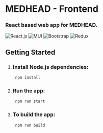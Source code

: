 # MEDHEAD - Frontend

### React based web app for MEDHEAD.

<img alt="React.js" src="https://img.shields.io/badge/-React.js-313131?style=for-the-badge&logo=react&logoWidth=20&logoColor=white" />&nbsp;<img alt="MUI" src="https://img.shields.io/badge/-MUI-313131?style=for-the-badge&logo=mui&logoWidth=20&logoColor=white" />&nbsp;<img alt="Bootstrap" src="https://img.shields.io/badge/-Bootstrap-313131?style=for-the-badge&logo=bootstrap&logoWidth=20&logoColor=white" />&nbsp;<img alt="Redux" src="https://img.shields.io/badge/-Redux-313131?style=for-the-badge&logo=redux&logoWidth=20&logoColor=white" />

## Getting Started

1. ### Install Node.js dependencies:

   ```bash
    npm install
   ```

1. ### Run the app:
   ```bash
    npm run start
   ```


1. ### To build the app:
   ```bash
    npm run build
   ```